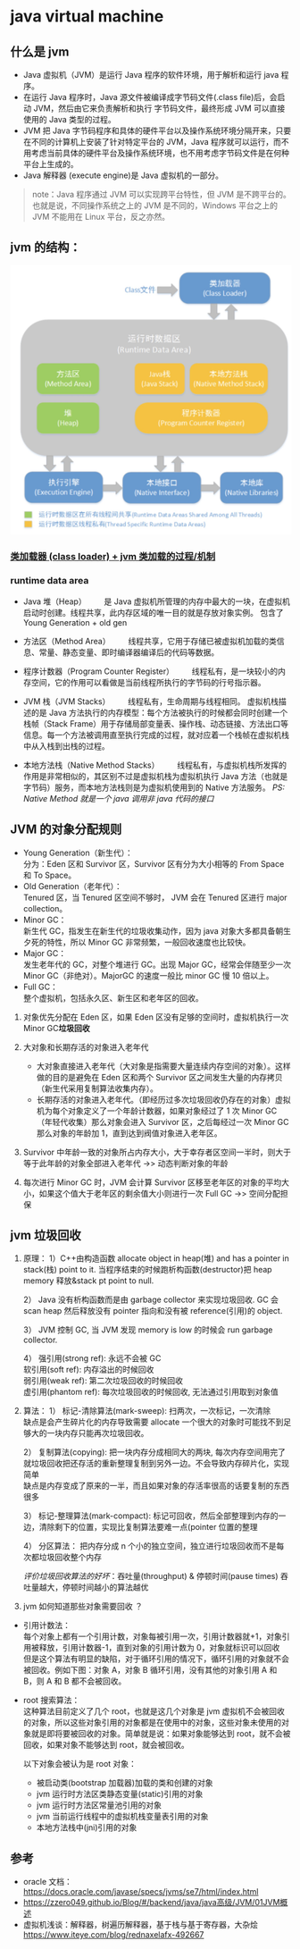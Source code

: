 # java virtual machine

## 什么是 jvm

- Java 虚拟机（JVM）是运行 Java 程序的软件环境，用于解析和运行 java 程序。
- 在运行 Java 程序时，Java 源文件被编译成字节码文件(.class file)后，会启动 JVM，然后由它来负责解析和执行 字节码文件，最终形成 JVM 可以直接使用的 Java 类型的过程。
- JVM 把 Java 字节码程序和具体的硬件平台以及操作系统环境分隔开来，只要在不同的计算机上安装了针对特定平台的 JVM，Java 程序就可以运行，而不用考虑当前具体的硬件平台及操作系统环境，也不用考虑字节码文件是在何种平台上生成的。
- Java 解释器 (execute engine)是 Java 虚拟机的一部分。

> note：Java 程序通过 JVM 可以实现跨平台特性，但 JVM 是不跨平台的。也就是说，不同操作系统之上的 JVM 是不同的，Windows 平台之上的 JVM 不能用在 Linux 平台，反之亦然。

## jvm 的结构：

![Alt text](../image/jvm_architecture.jpg)

### [类加载器 (class loader) + jvm 类加载的过程/机制](jvm_class_loader.md)

### runtime data area

- Java 堆（Heap）
  　　是 Java 虚拟机所管理的内存中最大的一块，在虚拟机启动时创建。线程共享，此内存区域的唯一目的就是存放对象实例。
  包含了 Young Generation + old gen
- 方法区（Method Area）
  　　线程共享，它用于存储已被虚拟机加载的类信息、常量、静态变量、即时编译器编译后的代码等数据。

- 程序计数器（Program Counter Register）
  　　线程私有，是一块较小的内存空间，它的作用可以看做是当前线程所执行的字节码的行号指示器。

- JVM 栈（JVM Stacks）
  　　线程私有，生命周期与线程相同。
  虚拟机栈描述的是 Java 方法执行的内存模型：每个方法被执行的时候都会同时创建一个栈帧（Stack Frame）用于存储局部变量表、操作栈、动态链接、方法出口等信息。每一个方法被调用直至执行完成的过程，就对应着一个栈帧在虚拟机栈中从入栈到出栈的过程。

- 本地方法栈（Native Method Stacks）
  　　线程私有，与虚拟机栈所发挥的作用是非常相似的，其区别不过是虚拟机栈为虚拟机执行 Java 方法（也就是字节码）服务，而本地方法栈则是为虚拟机使用到的 Native 方法服务。
  _PS: Native Method 就是一个 java 调用非 java 代码的接口_

## JVM 的对象分配规则

- Young Generation（新生代）：  
  分为：Eden 区和 Survivor 区，Survivor 区有分为大小相等的 From Space 和 To Space。
- Old Generation（老年代）：  
  Tenured 区，当 Tenured 区空间不够时， JVM 会在 Tenured 区进行 major collection。
- Minor GC：  
  新生代 GC，指发生在新生代的垃圾收集动作，因为 java 对象大多都具备朝生夕死的特性，所以 Minor GC 非常频繁，一般回收速度也比较快。
- Major GC：  
  发生老年代的 GC，对整个堆进行 GC。出现 Major GC，经常会伴随至少一次 Minor GC（非绝对）。MajorGC 的速度一般比 minor GC 慢 10 倍以上。
- Full GC：  
  整个虚拟机，包括永久区、新生区和老年区的回收。

1. 对象优先分配在 Eden 区，如果 Eden 区没有足够的空间时，虚拟机执行一次 Minor GC**垃圾回收**

2. 大对象和长期存活的对象进入老年代

   - 大对象直接进入老年代（大对象是指需要大量连续内存空间的对象）。这样做的目的是避免在 Eden 区和两个 Survivor 区之间发生大量的内存拷贝（新生代采用复制算法收集内存）。
   - 长期存活的对象进入老年代。（即经历过多次垃圾回收仍存在的对象）虚拟机为每个对象定义了一个年龄计数器，如果对象经过了 1 次 Minor GC（年轻代收集）那么对象会进入 Survivor 区，之后每经过一次 Minor GC 那么对象的年龄加 1，直到达到阀值对象进入老年区。

3. Survivor 中年龄一致的对象所占内存大小，大于幸存者区空间一半时，则大于等于此年龄的对象全部进入老年代 ->> 动态判断对象的年龄

4. 每次进行 Minor GC 时，JVM 会计算 Survivor 区移至老年区的对象的平均大小，如果这个值大于老年区的剩余值大小则进行一次 Full GC ->> 空间分配担保

## jvm 垃圾回收

1. 原理：
   1）C++由构造函数 allocate object in heap(堆) and has a pointer in stack(栈) point to it. 当程序结束的时候跑析构函数(destructor)把 heap memory 释放&stack pt point to null.

   2） Java 没有析构函数而是由 garbage collector 来实现垃圾回收. GC 会 scan heap 然后释放没有 pointer 指向和没有被 reference(引用)的 object.

   3） JVM 控制 GC, 当 JVM 发现 memory is low 的时候会 run garbage collector.

   4） 强引用(strong ref): 永远不会被 GC  
   软引用(soft ref): 内存溢出的时候回收  
   弱引用(weak ref): 第二次垃圾回收的时候回收  
   虚引用(phantom ref): 每次垃圾回收的时候回收, 无法通过引用取到对象值

2. 算法：
   1） 标记-清除算法(mark-sweep): 扫两次，一次标记，一次清除  
   缺点是会产生碎片化的内存导致需要 allocate 一个很大的对象时可能找不到足够大的一块内存只能再次垃圾回收。

   2） 复制算法(copying): 把一块内存分成相同大的两块, 每次内存空间用完了就垃圾回收把还存活的重新整理复制到另外一边。不会导致内存碎片化，实现简单  
   缺点是内存变成了原来的一半，而且如果对象的存活率很高的话要复制的东西很多

   3） 标记-整理算法(mark-compact):
   标记可回收，然后全部整理到内存的一边，清除剩下的位置，实现比复制算法要难一点(pointer 位置的整理

   4） 分区算法：
   把内存分成 n 个小的独立空间，独立进行垃圾回收而不是每次都垃圾回收整个内存

   _评价垃圾回收算法的好坏_：吞吐量(throughput) & 停顿时间(pause times)
   吞吐量越大，停顿时间越小的算法越优

3. jvm 如何知道那些对象需要回收 ？

- 引用计数法：  
  每个对象上都有一个引用计数，对象每被引用一次，引用计数器就+1，对象引用被释放，引用计数器-1，直到对象的引用计数为 0，对象就标识可以回收  
  但是这个算法有明显的缺陷，对于循环引用的情况下，循环引用的对象就不会被回收。例如下图：对象 A，对象 B 循环引用，没有其他的对象引用 A 和 B，则 A 和 B 都不会被回收。
- root 搜索算法：  
  这种算法目前定义了几个 root，也就是这几个对象是 jvm 虚拟机不会被回收的对象，所以这些对象引用的对象都是在使用中的对象，这些对象未使用的对象就是即将要被回收的对象。简单就是说：如果对象能够达到 root，就不会被回收，如果对象不能够达到 root，就会被回收。

  以下对象会被认为是 root 对象：

  - 被启动类(bootstrap 加载器)加载的类和创建的对象
  - jvm 运行时方法区类静态变量(static)引用的对象
  - jvm 运行时方法区常量池引用的对象
  - jvm 当前运行线程中的虚拟机栈变量表引用的对象
  - 本地方法栈中(jni)引用的对象

## 参考

- oracle 文档： https://docs.oracle.com/javase/specs/jvms/se7/html/index.html
- https://zzero049.github.io/Blog/#/backend/java/java高级/JVM/01JVM概述
- 虚拟机浅谈：解释器，树遍历解释器，基于栈与基于寄存器，大杂烩 https://www.iteye.com/blog/rednaxelafx-492667
